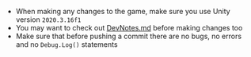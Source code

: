 - When making any changes to the game, make sure you use Unity version `2020.3.16f1`
- You may want to check out [DevNotes.md](https://github.com/virejdasani/CuboidalDrift/blob/master/DevNotes.md) before making changes too
- Make sure that before pushing a commit there are no bugs, no errors and no `Debug.Log()` statements
